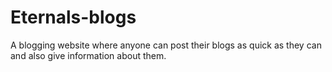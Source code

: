 # Eternals-blogs
A blogging website where anyone can post their blogs as quick as they can and also give information about them. 

